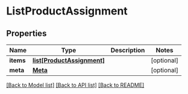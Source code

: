 # ListProductAssignment

## Properties
Name | Type | Description | Notes
------------ | ------------- | ------------- | -------------
**items** | [**list[ProductAssignment]**](ProductAssignment.md) |  | [optional] 
**meta** | [**Meta**](Meta.md) |  | [optional] 

[[Back to Model list]](../README.md#documentation-for-models) [[Back to API list]](../README.md#documentation-for-api-endpoints) [[Back to README]](../README.md)


